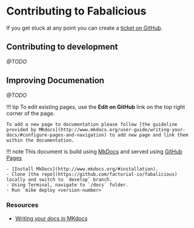 # Contributing to Fabalicious

If you get stuck at any point you can create a [ticket on GitHub](https://github.com/factorial-io/fabalicious/issues).

## Contributing to development

_@TODO_

## Improving Documenation

_@TODO_


!!! tip
    To edit existing pages, use the **Edit on GitHub** link on the top right corner of the page.

    To add a new page to documentation please follow [the guideline provided by MKdocs](http://www.mkdocs.org/user-guide/writing-your-docs/#configure-pages-and-navigation) to add new page and link them within the documentation.

!!! note
    This document is build using [MkDocs](http://www.mkdocs.org/) and served using [GitHub Pages](https://pages.github.com/)

    - [Install MkDocs](http://www.mkdocs.org/#installation).
    - Clone [the repo](https://github.com/factorial-io/fabalicious) locally and switch to `develop` branch.
    - Using Terminal, navigate to `/docs` folder.
    - Run `mike deploy <version-number>`

### Resources
* [Writing your docs in MKdocs](http://www.mkdocs.org/user-guide/writing-your-docs/)
